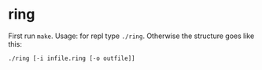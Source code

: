 ring
====
First run ```make```.
Usage: for repl type ```./ring```. Otherwise the structure goes like this: 

```./ring [-i infile.ring [-o outfile]]```
